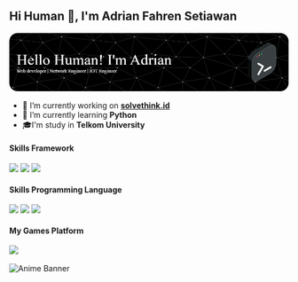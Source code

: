 ## Hi Human 👋, I'm Adrian Fahren Setiawan

<!-- **AdrianIchiro/AdrianIchiro** is a ✨ _special_ ✨ repository because its `README.md` (this file) appears on your GitHub profile. -->

![Adrian Fahren](https://raw.githubusercontent.com/AdrianIchiro/AdrianIchiro/main/img/border.png)

- 🔭 I’m currently working on [**solvethink.id**](https://www.solvethink.id/)
- 🌱 I’m currently learning **Python**
- 🎓I'm study in **Telkom University**

#### Skills Framework

<p>
    <img src="https://img.shields.io/badge/Laravel-FF2D20?style=for-the-badge&logo=laravel&logoColor=white" />
    <img src="https://img.shields.io/badge/livewire-4e56a6?style=for-the-badge&logo=livewire&logoColor=white" />
    <img src="https://img.shields.io/badge/Postman-FF6C37?style=for-the-badge&logo=Postman&logoColor=white" />
</p>

#### Skills Programming Language

<p>
    <img src="https://img.shields.io/badge/PHP-777BB4?style=for-the-badge&logo=php&logoColor=white" />
    <img src="https://img.shields.io/badge/Python-FFD43B?style=for-the-badge&logo=python&logoColor=blue" />
    <img src="https://img.shields.io/badge/JavaScript-323330?style=for-the-badge&logo=javascript&logoColor=F7DF1E" />
</p>

#### My Games Platform

<p>
    <a href="https://steamcommunity.com/profiles/76561199215297888/"><img src="https://img.shields.io/badge/Steam-000000?style=for-the-badge&logo=steam&logoColor=white" /></a>
</p>

![Anime Banner](https://image.myanimelist.net/ui/BQM6jEZ-UJLgGUuvrNkYUOOnrjuH3cT6u_9TP_2jIH9xEaLVtDyeVxhgEV5fHfC11Nya3vhzkr5TxjaA8G_s-w)


<!-- - 👯 I’m looking to collaborate on ...
- 🤔 I’m looking for help with ...
- 💬 Ask me about ...
- 📫 How to reach me: ...
- 😄 Pronouns: ...
- ⚡ Fun fact: ... -->
